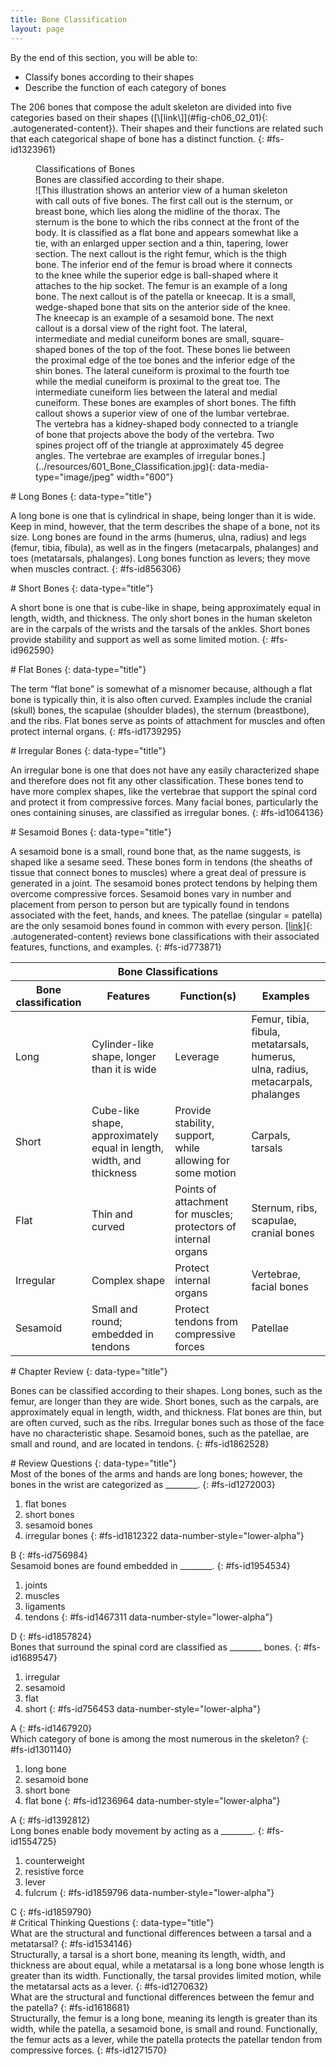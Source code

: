 ```yaml
---
title: Bone Classification
layout: page
---
```


<div data-type="abstract" markdown="1">
By the end of this section, you will be able to:

* Classify bones according to their shapes
* Describe the function of each category of bones

</div>
The 206 bones that compose the adult skeleton are divided into five
categories based on their shapes ([\[link\]](#fig-ch06_02_01){:
.autogenerated-content}). Their shapes and their functions are related
such that each categorical shape of bone has a distinct function.
{: #fs-id1323961}

<figure id="fig-ch06_02_01">
<div data-type="title">
Classifications of Bones
</div>
<figcaption>
Bones are classified according to their shape.
</figcaption>
<span markdown="1" data-type="media" id="fs-id1955545" data-alt="This illustration
shows an anterior view of a human skeleton with call outs of five bones.
The first call out is the sternum, or breast bone, which lies along the
midline of the thorax. The sternum is the bone to which the ribs connect
at the front of the body. It is classified as a flat bone and appears
somewhat like a tie, with an enlarged upper section and a thin,
tapering, lower section. The next callout is the right femur, which is
the thigh bone. The inferior end of the femur is broad where it connects
to the knee while the superior edge is ball-shaped where it attaches to
the hip socket. The femur is an example of a long bone. The next callout
is of the patella or kneecap. It is a small, wedge-shaped bone that sits
on the anterior side of the knee. The kneecap is an example of a
sesamoid bone. The next callout is a dorsal view of the right foot. The
lateral, intermediate and medial cuneiform bones are small,
square-shaped bones of the top of the foot. These bones lie between the
proximal edge of the toe bones and the inferior edge of the shin bones.
The lateral cuneiform is proximal to the fourth toe while the medial
cuneiform is proximal to the great toe. The intermediate cuneiform lies
between the lateral and medial cuneiform. These bones are examples of
short bones. The fifth callout shows a superior view of one of the
lumbar vertebrae. The vertebra has a kidney-shaped body connected to a
triangle of bone that projects above the body of the vertebra. Two
spines project off of the triangle at approximately 45 degree angles.
The vertebrae are examples of irregular bones."> ![This illustration
shows an anterior view of a human skeleton with call outs of five bones.
The first call out is the sternum, or breast bone, which lies along the
midline of the thorax. The sternum is the bone to which the ribs connect
at the front of the body. It is classified as a flat bone and appears
somewhat like a tie, with an enlarged upper section and a thin,
tapering, lower section. The next callout is the right femur, which is
the thigh bone. The inferior end of the femur is broad where it connects
to the knee while the superior edge is ball-shaped where it attaches to
the hip socket. The femur is an example of a long bone. The next callout
is of the patella or kneecap. It is a small, wedge-shaped bone that sits
on the anterior side of the knee. The kneecap is an example of a
sesamoid bone. The next callout is a dorsal view of the right foot. The
lateral, intermediate and medial cuneiform bones are small,
square-shaped bones of the top of the foot. These bones lie between the
proximal edge of the toe bones and the inferior edge of the shin bones.
The lateral cuneiform is proximal to the fourth toe while the medial
cuneiform is proximal to the great toe. The intermediate cuneiform lies
between the lateral and medial cuneiform. These bones are examples of
short bones. The fifth callout shows a superior view of one of the
lumbar vertebrae. The vertebra has a kidney-shaped body connected to a
triangle of bone that projects above the body of the vertebra. Two
spines project off of the triangle at approximately 45 degree angles.
The vertebrae are examples of irregular
bones.](../resources/601_Bone_Classification.jpg){:
data-media-type="image/jpeg" width="600"} </span>
</figure>
<section data-depth="1" id="fs-id1170296" markdown="1">
# Long Bones
{: data-type="title"}

A <span data-type="term">long bone</span> is one that is cylindrical in
shape, being longer than it is wide. Keep in mind, however, that the
term describes the shape of a bone, not its size. Long bones are found
in the arms (humerus, ulna, radius) and legs (femur, tibia, fibula), as
well as in the fingers (metacarpals, phalanges) and toes (metatarsals,
phalanges). Long bones function as levers; they move when muscles
contract.
{: #fs-id856306}

</section>
<section data-depth="1" id="fs-id1639531" markdown="1">
# Short Bones
{: data-type="title"}

A <span data-type="term">short bone</span> is one that is cube-like in
shape, being approximately equal in length, width, and thickness. The
only short bones in the human skeleton are in the carpals of the wrists
and the tarsals of the ankles. Short bones provide stability and support
as well as some limited motion.
{: #fs-id962590}

</section>
<section data-depth="1" id="fs-id1016222" markdown="1">
# Flat Bones
{: data-type="title"}

The term “<span data-type="term">flat bone</span>” is somewhat of a
misnomer because, although a flat bone is typically thin, it is also
often curved. Examples include the cranial (skull) bones, the scapulae
(shoulder blades), the sternum (breastbone), and the ribs. Flat bones
serve as points of attachment for muscles and often protect internal
organs.
{: #fs-id1739295}

</section>
<section data-depth="1" id="fs-id1643285" markdown="1">
# Irregular Bones
{: data-type="title"}

An <span data-type="term">irregular bone</span> is one that does not
have any easily characterized shape and therefore does not fit any other
classification. These bones tend to have more complex shapes, like the
vertebrae that support the spinal cord and protect it from compressive
forces. Many facial bones, particularly the ones containing sinuses, are
classified as irregular bones.
{: #fs-id1064136}

</section>
<section data-depth="1" id="fs-id1170424" markdown="1">
# Sesamoid Bones
{: data-type="title"}

A <span data-type="term">sesamoid bone</span> is a small, round bone
that, as the name suggests, is shaped like a sesame seed. These bones
form in tendons (the sheaths of tissue that connect bones to muscles)
where a great deal of pressure is generated in a joint. The sesamoid
bones protect tendons by helping them overcome compressive forces.
Sesamoid bones vary in number and placement from person to person but
are typically found in tendons associated with the feet, hands, and
knees. The patellae (singular = patella) are the only sesamoid bones
found in common with every person. [\[link\]](#tbl-ch06_01){:
.autogenerated-content} reviews bone classifications with their
associated features, functions, and examples.
{: #fs-id773871}

<table id="tbl-ch06_01" summary="Bone Classifications"><thead> <tr> <th colspan="4">Bone Classifications</th> </tr> <tr> <th>Bone classification</th> <th>Features</th> <th>Function(s)</th> <th>Examples</th> </tr> </thead><tbody> <tr><td>Long</td> <td>Cylinder-like shape, longer than it is wide</td> <td>Leverage</td> <td>Femur, tibia, fibula, metatarsals, humerus, ulna, radius, metacarpals, phalanges</td> </tr> <tr> <td>Short</td> <td>Cube-like shape, approximately equal in length, width, and thickness</td> <td>Provide stability, support, while allowing for some motion</td> <td>Carpals, tarsals</td> </tr> <tr> <td>Flat</td> <td>Thin and curved</td> <td>Points of attachment for muscles; protectors of internal organs</td> <td>Sternum, ribs, scapulae, cranial bones</td> </tr> <tr> <td>Irregular</td> <td>Complex shape</td> <td>Protect internal organs</td> <td>Vertebrae, facial bones</td> </tr> <tr> <td>Sesamoid</td> <td>Small and round; embedded in tendons</td> <td>Protect tendons from compressive forces</td> <td>Patellae</td> </tr> </tbody></table>
</section>
<section data-depth="1" id="fs-id1534723" class="summary" markdown="1">
# Chapter Review
{: data-type="title"}

Bones can be classified according to their shapes. Long bones, such as
the femur, are longer than they are wide. Short bones, such as the
carpals, are approximately equal in length, width, and thickness. Flat
bones are thin, but are often curved, such as the ribs. Irregular bones
such as those of the face have no characteristic shape. Sesamoid bones,
such as the patellae, are small and round, and are located in tendons.
{: #fs-id1862528}

</section>
<section data-depth="1" id="fs-id1239338" class="multiple-choice" markdown="1">
# Review Questions
{: data-type="title"}

<div data-type="exercise" id="fs-id1859097">
<div data-type="problem" id="fs-id1168022" markdown="1">
Most of the bones of the arms and hands are long bones; however, the
bones in the wrist are categorized as ________.
{: #fs-id1272003}

1.  flat bones
2.  short bones
3.  sesamoid bones
4.  irregular bones
{: #fs-id1812322 data-number-style="lower-alpha"}

</div>
<div data-type="solution" id="fs-id1189148" data-label="" markdown="1">
B
{: #fs-id756984}

</div>
</div>
<div data-type="exercise" id="fs-id1057151">
<div data-type="problem" id="fs-id1696501" markdown="1">
Sesamoid bones are found embedded in ________.
{: #fs-id1954534}

1.  joints
2.  muscles
3.  ligaments
4.  tendons
{: #fs-id1467311 data-number-style="lower-alpha"}

</div>
<div data-type="solution" id="fs-id951414" data-label="" markdown="1">
D
{: #fs-id1857824}

</div>
</div>
<div data-type="exercise" id="fs-id1434572">
<div data-type="problem" id="fs-id1016227" markdown="1">
Bones that surround the spinal cord are classified as ________ bones.
{: #fs-id1689547}

1.  irregular
2.  sesamoid
3.  flat
4.  short
{: #fs-id756453 data-number-style="lower-alpha"}

</div>
<div data-type="solution" id="fs-id1594732" data-label="" markdown="1">
A
{: #fs-id1467920}

</div>
</div>
<div data-type="exercise" id="fs-id691668">
<div data-type="problem" id="fs-id692297" markdown="1">
Which category of bone is among the most numerous in the skeleton?
{: #fs-id1301140}

1.  long bone
2.  sesamoid bone
3.  short bone
4.  flat bone
{: #fs-id1236964 data-number-style="lower-alpha"}

</div>
<div data-type="solution" id="fs-id1273266" data-label="" markdown="1">
A
{: #fs-id1392812}

</div>
</div>
<div data-type="exercise" id="fs-id1284008">
<div data-type="problem" id="fs-id787492" markdown="1">
Long bones enable body movement by acting as a ________.
{: #fs-id1554725}

1.  counterweight
2.  resistive force
3.  lever
4.  fulcrum
{: #fs-id1859796 data-number-style="lower-alpha"}

</div>
<div data-type="solution" id="fs-id813284" data-label="" markdown="1">
C
{: #fs-id1859790}

</div>
</div>
</section>
<section data-depth="1" id="fs-id1641280" class="free-response" markdown="1">
# Critical Thinking Questions
{: data-type="title"}

<div data-type="exercise" id="fs-id1319983">
<div data-type="problem" id="fs-id1476517" markdown="1">
What are the structural and functional differences between a tarsal and
a metatarsal?
{: #fs-id1534146}

</div>
<div data-type="solution" id="fs-id1512226" data-label="" markdown="1">
Structurally, a tarsal is a short bone, meaning its length, width, and
thickness are about equal, while a metatarsal is a long bone whose
length is greater than its width. Functionally, the tarsal provides
limited motion, while the metatarsal acts as a lever.
{: #fs-id1270632}

</div>
</div>
<div data-type="exercise" id="fs-id1311450">
<div data-type="problem" id="fs-id1733552" markdown="1">
What are the structural and functional differences between the femur and
the patella?
{: #fs-id1618681}

</div>
<div data-type="solution" id="fs-id1455888" data-label="" markdown="1">
Structurally, the femur is a long bone, meaning its length is greater
than its width, while the patella, a sesamoid bone, is small and round.
Functionally, the femur acts as a lever, while the patella protects the
patellar tendon from compressive forces.
{: #fs-id1271570}

</div>
</div>
</section>



